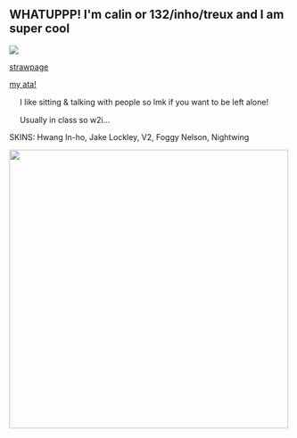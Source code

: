 ## WHATUPPP! I'm calin or 132/inho/treux and I am super cool

![](https://komarev.com/ghpvc/?username=pllayer-132&color=blue&style=flat&label=PLAYERS-STABBED&base=50&abbreviated=true)


[strawpage](https://calendular.straw.page/)


[my ata!](https://calindean.atabook.org/)


<img src="https://i.imgur.com/HZhAnBH.png" width="15"/> I like sitting & talking with people so lmk if you want to be left alone!

<img src="https://i.imgur.com/HZhAnBH.png" width="15"/> Usually in class so w2i...

SKINS: Hwang In-ho, Jake Lockley, V2, Foggy Nelson, Nightwing


<img src="https://dividers.crd.co/assets/images/gallery06/1a56c58f.png?v=05d33f91" width="500"/>

  

<!--
**pllayer-132/pllayer-132** is a ✨ _special_ ✨ repository because its `README.md` (this file) appears on your GitHub profile.

Here are some ideas to get you started:

- 🔭 I’m currently working on ...
- 🌱 I’m currently learning ...
- 👯 I’m looking to collaborate on ...
- 🤔 I’m looking for help with ...
- 💬 Ask me about ...
- 📫 How to reach me: ...
- 😄 Pronouns: ...
- ⚡ Fun fact: ...
-->
